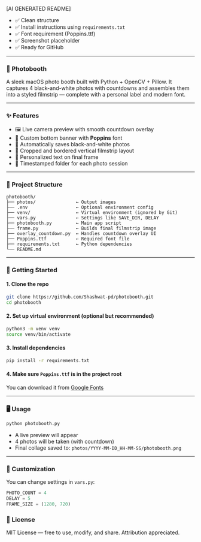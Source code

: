 [AI GENERATED README]

* ✅ Clean structure
* ✅ Install instructions using `requirements.txt`
* ✅ Font requirement (Poppins.ttf)
* ✅ Screenshot placeholder
* ✅ Ready for GitHub

---

### 📸 Photobooth

A sleek macOS photo booth built with Python + OpenCV + Pillow.
It captures 4 black-and-white photos with countdowns and assembles them into a styled filmstrip — complete with a personal label and modern font.

---

### ✨ Features

* 🖼️ Live camera preview with smooth countdown overlay
* 🎨 Custom bottom banner with **Poppins** font
* 🖤 Automatically saves black-and-white photos
* 🧱 Cropped and bordered vertical filmstrip layout
* 💬 Personalized text on final frame
* 📁 Timestamped folder for each photo session

---

### 📂 Project Structure

```
photobooth/
├── photos/               ← Output images
├── .env                  ← Optional environment config
├── venv/                 ← Virtual environment (ignored by Git)
├── vars.py               ← Settings like SAVE_DIR, DELAY
├── photobooth.py         ← Main app script
├── frame.py              ← Builds final filmstrip image
├── overlay_countdown.py  ← Handles countdown overlay UI
├── Poppins.ttf           ← Required font file
├── requirements.txt      ← Python dependencies
└── README.md
```

---

### 🚀 Getting Started

#### 1. Clone the repo

```bash
git clone https://github.com/Shashwat-pd/photobooth.git
cd photobooth
```

#### 2. Set up virtual environment (optional but recommended)

```bash
python3 -m venv venv
source venv/bin/activate
```

#### 3. Install dependencies

```bash
pip install -r requirements.txt
```

#### 4. Make sure `Poppins.ttf` is in the project root

You can download it from [Google Fonts](https://fonts.google.com/specimen/Poppins)

---

### 🖥️ Usage

```bash
python photobooth.py
```

* A live preview will appear
* 4 photos will be taken (with countdown)
* Final collage saved to:
  `photos/YYYY-MM-DD_HH-MM-SS/photobooth.png`

---

### 🧠 Customization

You can change settings in `vars.py`:

```python
PHOTO_COUNT = 4
DELAY = 5
FRAME_SIZE = (1280, 720)
```


### 📜 License

MIT License — free to use, modify, and share. Attribution appreciated.


